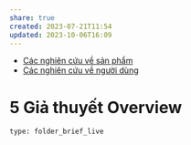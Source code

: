 ```yaml
---
share: true
created: 2023-07-21T11:54
updated: 2023-10-06T16:09
---
```

- [Các nghiên cứu về sản phẩm](../3%20Th%C3%A0nh%20ph%E1%BA%A9m/C%C3%A1c%20nghi%C3%AAn%20c%E1%BB%A9u%20v%E1%BB%81%20s%E1%BA%A3n%20ph%E1%BA%A9m/index.md)
- [Các nghiên cứu về người dùng](../3%20Th%C3%A0nh%20ph%E1%BA%A9m/C%C3%A1c%20nghi%C3%AAn%20c%E1%BB%A9u%20v%E1%BB%81%20ng%C6%B0%E1%BB%9Di%20d%C3%B9ng/index.md)
# 5 Giả thuyết Overview
 
```ccard
type: folder_brief_live
```
